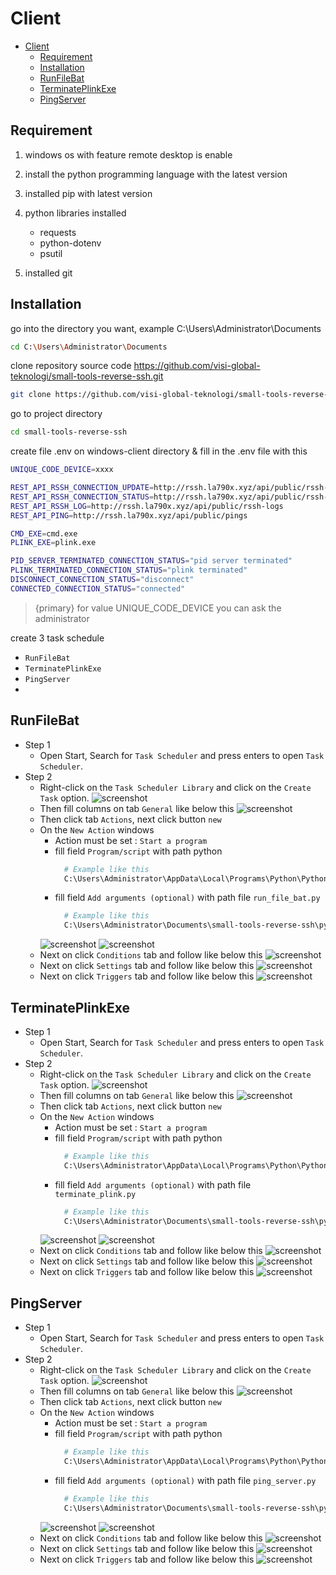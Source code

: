 # Client

- [Client](#client)
  - [Requirement](#requirement)
  - [Installation](#installation)
  - [RunFileBat](#runfilebat)
  - [TerminatePlinkExe](#terminateplinkexe)
  - [PingServer](#pingserver)

<a name="section-1"></a>
## Requirement

1. windows os with feature remote desktop is enable

2. install the python programming language with the latest version

3. installed pip with latest version

4. python libraries installed
   - requests
   - python-dotenv
   - psutil

5. installed git

<a name="section-2"></a>
## Installation

go into the directory you want, example C:\Users\Administrator\Documents

```bash
cd C:\Users\Administrator\Documents
```

clone repository source code https://github.com/visi-global-teknologi/small-tools-reverse-ssh.git

```bash
git clone https://github.com/visi-global-teknologi/small-tools-reverse-ssh.git
```

go to project directory

```bash
cd small-tools-reverse-ssh
```

create file .env on windows-client directory & fill in the .env file with this

```bash
UNIQUE_CODE_DEVICE=xxxx

REST_API_RSSH_CONNECTION_UPDATE=http://rssh.la790x.xyz/api/public/rssh-connections/
REST_API_RSSH_CONNECTION_STATUS=http://rssh.la790x.xyz/api/public/rssh-connections/connection-status/
REST_API_RSSH_LOG=http://rssh.la790x.xyz/api/public/rssh-logs
REST_API_PING=http://rssh.la790x.xyz/api/public/pings

CMD_EXE=cmd.exe
PLINK_EXE=plink.exe

PID_SERVER_TERMINATED_CONNECTION_STATUS="pid server terminated"
PLINK_TERMINATED_CONNECTION_STATUS="plink terminated"
DISCONNECT_CONNECTION_STATUS="disconnect"
CONNECTED_CONNECTION_STATUS="connected"

```

> {primary} for value UNIQUE_CODE_DEVICE you can ask the administrator

create 3 task schedule

- `RunFileBat`
- `TerminatePlinkExe`
- `PingServer`
-
## RunFileBat
+ Step 1
  + Open Start, Search for `Task Scheduler` and press enters to open `Task Scheduler`.
+ Step 2
  + Right-click on the `Task Scheduler Library` and click on the `Create Task` option.
  ![screenshot](http://rssh.la790x.xyz/assets/docs/1.0/AssetCreateTask.png)
  + Then fill columns on tab `General` like below this
  ![screenshot](http://rssh.la790x.xyz/assets/docs/1.0/Asset1CreateTaskRunFileBatGeneralTab.png)
  + Then click tab `Actions`, next click button `new`
  + On the `New Action` windows
    + Action must be set : `Start a program`
    + fill field `Program/script` with path python
      ```bash
        # Example like this
        C:\Users\Administrator\AppData\Local\Programs\Python\Python311\python.exe
      ```
    + fill field `Add arguments (optional)` with path file `run_file_bat.py`
      ```bash
        # Example like this
        C:\Users\Administrator\Documents\small-tools-reverse-ssh\python\windows\client\run_file_bat.py
      ```
    ![screenshot](http://rssh.la790x.xyz/assets/docs/1.0/Asset2CreateTaskRunFileBatActionsTab.png)
    ![screenshot](http://rssh.la790x.xyz/assets/docs/1.0/Asset3CreateTaskRunFileBatActionsTab2.png)
  + Next on click `Conditions` tab and follow like below this
    ![screenshot](http://rssh.la790x.xyz/assets/docs/1.0/AssetCreateTaskConditionsTab.png)
  + Next on click `Settings` tab and follow like below this
    ![screenshot](http://rssh.la790x.xyz/assets/docs/1.0/AssetCreateTaskSettingsTab.png)
  + Next on click `Triggers` tab and follow like below this
    ![screenshot](http://rssh.la790x.xyz/assets/docs/1.0/AssetCreateTaskTriggersTab.png)

## TerminatePlinkExe
+ Step 1
  + Open Start, Search for `Task Scheduler` and press enters to open `Task Scheduler`.
+ Step 2
  + Right-click on the `Task Scheduler Library` and click on the `Create Task` option.
  ![screenshot](http://rssh.la790x.xyz/assets/docs/1.0/AssetCreateTask.png)
  + Then fill columns on tab `General` like below this
  ![screenshot](http://rssh.la790x.xyz/assets/docs/1.0/Asset1CreateTaskTerminatePlinkExeGeneralTab.png)
  + Then click tab `Actions`, next click button `new`
  + On the `New Action` windows
    + Action must be set : `Start a program`
    + fill field `Program/script` with path python
      ```bash
        # Example like this
        C:\Users\Administrator\AppData\Local\Programs\Python\Python311\python.exe
      ```
    + fill field `Add arguments (optional)` with path file `terminate_plink.py`
      ```bash
        # Example like this
        C:\Users\Administrator\Documents\small-tools-reverse-ssh\python\windows\client\terminate_plink.py
      ```
    ![screenshot](http://rssh.la790x.xyz/assets/docs/1.0/Asset2CreateTaskTerminatePlinkExeActionsTab.png)
    ![screenshot](http://rssh.la790x.xyz/assets/docs/1.0/Asset3CreateTaskTerminatePlinkExeActionsTab2.png)
  + Next on click `Conditions` tab and follow like below this
    ![screenshot](http://rssh.la790x.xyz/assets/docs/1.0/AssetCreateTaskConditionsTab.png)
  + Next on click `Settings` tab and follow like below this
    ![screenshot](http://rssh.la790x.xyz/assets/docs/1.0/AssetCreateTaskSettingsTab.png)
  + Next on click `Triggers` tab and follow like below this
    ![screenshot](http://rssh.la790x.xyz/assets/docs/1.0/AssetCreateTaskTriggersTab.png)

## PingServer
+ Step 1
  + Open Start, Search for `Task Scheduler` and press enters to open `Task Scheduler`.
+ Step 2
  + Right-click on the `Task Scheduler Library` and click on the `Create Task` option.
  ![screenshot](http://rssh.la790x.xyz/assets/docs/1.0/AssetCreateTask.png)
  + Then fill columns on tab `General` like below this
  ![screenshot](http://rssh.la790x.xyz/assets/docs/1.0/Asset1CreateTaskPingServerGeneralTab.png)
  + Then click tab `Actions`, next click button `new`
  + On the `New Action` windows
    + Action must be set : `Start a program`
    + fill field `Program/script` with path python
      ```bash
        # Example like this
        C:\Users\Administrator\AppData\Local\Programs\Python\Python311\python.exe
      ```
    + fill field `Add arguments (optional)` with path file `ping_server.py`
      ```bash
        # Example like this
        C:\Users\Administrator\Documents\small-tools-reverse-ssh\python\windows\client\ping_server.py
      ```
    ![screenshot](http://rssh.la790x.xyz/assets/docs/1.0/Asset2CreateTaskPingServerActionsTab.png)
    ![screenshot](http://rssh.la790x.xyz/assets/docs/1.0/Asset3CreateTaskPingServerActionsTab2.png)
  + Next on click `Conditions` tab and follow like below this
    ![screenshot](http://rssh.la790x.xyz/assets/docs/1.0/AssetCreateTaskConditionsTab.png)
  + Next on click `Settings` tab and follow like below this
    ![screenshot](http://rssh.la790x.xyz/assets/docs/1.0/AssetCreateTaskSettingsTab.png)
  + Next on click `Triggers` tab and follow like below this
    ![screenshot](http://rssh.la790x.xyz/assets/docs/1.0/AssetCreateTaskTriggersTab.png)
